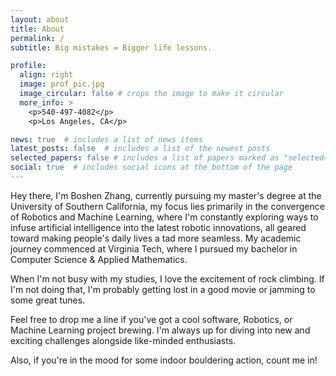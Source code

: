 ```yaml
---
layout: about
title: About
permalink: /
subtitle: Big mistakes = Bigger life lessons.

profile:
  align: right
  image: prof_pic.jpg
  image_circular: false # crops the image to make it circular
  more_info: >
    <p>540-497-4082</p>
    <p>Los Angeles, CA</p>

news: true  # includes a list of news items
latest_posts: false  # includes a list of the newest posts
selected_papers: false # includes a list of papers marked as "selected={true}"
social: true  # includes social icons at the bottom of the page
---
```


Hey there, I'm Boshen Zhang, currently pursuing my master's degree at the University of Southern California, my focus lies primarily in the convergence of Robotics and Machine Learning, where I'm constantly exploring ways to infuse artificial intelligence into the latest robotic innovations, all geared toward making people's daily lives a tad more seamless. My academic journey commenced at Virginia Tech, where I pursued my bachelor in Computer Science & Applied Mathematics. 

When I'm not busy with my studies, I love the excitement of rock climbing. If I'm not doing that, I'm probably getting lost in a good movie or jamming to some great tunes.

Feel free to drop me a line if you've got a cool software, Robotics, or Machine Learning project brewing. I'm always up for diving into new and exciting challenges alongside like-minded enthusiasts.

Also, if you're in the mood for some indoor bouldering action, count me in!














